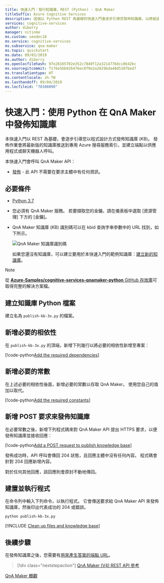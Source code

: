 ```yaml
---
title: 快速入門：發行知識庫，REST (Python) - QnA Maker
titleSuffix: Azure Cognitive Services
description: 這個以 Python REST 為基礎的快速入門會逐步引導您發佈知識庫，以將經過測試的最新版知識庫推送至代表已發佈知識庫的專用 Azure 搜尋服務索引。 它也會建立可在您的應用程式或聊天機器人中呼叫的端點。
services: cognitive-services
author: diberry
manager: nitinme
ms.custom: seodec18
ms.service: cognitive-services
ms.subservice: qna-maker
ms.topic: quickstart
ms.date: 09/03/2019
ms.author: diberry
ms.openlocfilehash: 97e28165702e352c7840f12a3214776dcc8642bc
ms.sourcegitcommit: f176e5bb926476ec8f9e2a2829bda48d510fbed7
ms.translationtype: HT
ms.contentlocale: zh-TW
ms.lasthandoff: 09/04/2019
ms.locfileid: "70308090"
---
```

# <a name="quickstart-publish-a-knowledge-base-in-qna-maker-using-python"></a>快速入門：使用 Python 在 QnA Maker 中發佈知識庫

本快速入門以 REST 為基礎，會逐步引導您以程式設計方式發佈知識庫 (KB)。 發佈作業會將最新版的知識庫推送到專用 Azure 搜尋服務索引，並建立端點以供應用程式或聊天機器人呼叫。

本快速入門會呼叫 QnA Maker API：
* [發佈](https://docs.microsoft.com/rest/api/cognitiveservices/qnamaker/knowledgebase/publish) - 此 API 不需要在要求主體中有任何資訊。

## <a name="prerequisites"></a>必要條件

* [Python 3.7](https://www.python.org/downloads/)
* 您必須有 QnA Maker 服務。 若要擷取您的金鑰，請在儀表板中選取 [資源管理] 下方的 [金鑰]。
* QnA Maker 知識庫 (KB) 識別碼可以在 kbid 查詢字串參數中的 URL 找到，如下所示。

    ![QnA Maker 知識庫識別碼](../media/qnamaker-quickstart-kb/qna-maker-id.png)

    如果您還沒有知識庫，可以建立要用於本快速入門的範例知識庫：[建立新的知識庫](create-new-kb-nodejs.md)。

> [!NOTE] 
> 從 [**Azure-Samples/cognitive-services-qnamaker-python** GitHub 存放庫](https://github.com/Azure-Samples/cognitive-services-qnamaker-python/tree/master/documentation-samples/quickstarts/publish-knowledge-base)可取得完整的解決方案檔。

## <a name="create-a-knowledge-base-python-file"></a>建立知識庫 Python 檔案

建立名為 `publish-kb-3x.py` 的檔案。

## <a name="add-the-required-dependencies"></a>新增必要的相依性

在 `publish-kb-3x.py` 的頂端，新增下列幾行以將必要的相依性新增至專案：

[!code-python[Add the required dependencies](~/samples-qnamaker-python/documentation-samples/quickstarts/publish-knowledge-base/publish-kb-3x.py?range=1-1 "Add the required dependencies")]

## <a name="add-required-constants"></a>新增必要的常數

在上述必要的相依性後面，新增必要的常數以存取 QnA Maker。 使用您自己的值加以取代。

[!code-python[Add the required constants](~/samples-qnamaker-python/documentation-samples/quickstarts/publish-knowledge-base/publish-kb-3x.py?range=5-15 "Add the required constants")]

## <a name="add-post-request-to-publish-knowledge-base"></a>新增 POST 要求來發佈知識庫

在必要常數之後，新增下列程式碼來對 QnA Maker API 提出 HTTPS 要求，以便發佈知識庫並接收回應：

[!code-python[Add a POST request to publish knowledge base](~/samples-qnamaker-python/documentation-samples/quickstarts/publish-knowledge-base/publish-kb-3x.py?range=17-26 "Add a POST request to publish knowledge base")]

發佈成功時，API 呼叫會傳回 204 狀態，且回應主體中沒有任何內容。 程式碼會針對 204 回應新增內容。

對於任何其他回應，該回應則會原封不動地傳回。

## <a name="build-and-run-the-program"></a>建置並執行程式

在命令列中輸入下列命令，以執行程式。 它會傳送要求給 QnA Maker API 來發佈知識庫，然後印出代表成功的 204 或錯誤。

```bash
python publish-kb-3x.py
```

[!INCLUDE [Clean up files and knowledge base](../../../../includes/cognitive-services-qnamaker-quickstart-cleanup-resources.md)] 

## <a name="next-steps"></a>後續步驟

在發佈知識庫之後，您需要有[用來產生答案的端點 URL](../Tutorials/create-publish-answer.md#generating-an-answer)。 

> [!div class="nextstepaction"]
> [QnA Maker (V4) REST API 參考](https://go.microsoft.com/fwlink/?linkid=2092179)

[QnA Maker 概觀](../Overview/overview.md)
